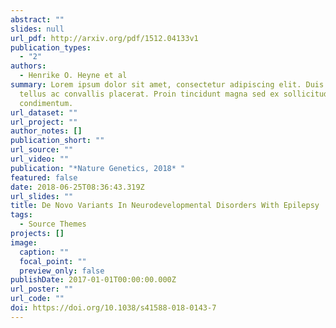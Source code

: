 ```yaml
---
abstract: ""
slides: null
url_pdf: http://arxiv.org/pdf/1512.04133v1
publication_types:
  - "2"
authors:
  - Henrike O. Heyne et al
summary: Lorem ipsum dolor sit amet, consectetur adipiscing elit. Duis posuere
  tellus ac convallis placerat. Proin tincidunt magna sed ex sollicitudin
  condimentum.
url_dataset: ""
url_project: ""
author_notes: []
publication_short: ""
url_source: ""
url_video: ""
publication: "*Nature Genetics, 2018* "
featured: false
date: 2018-06-25T08:36:43.319Z
url_slides: ""
title: De Novo Variants In Neurodevelopmental Disorders With Epilepsy
tags:
  - Source Themes
projects: []
image:
  caption: ""
  focal_point: ""
  preview_only: false
publishDate: 2017-01-01T00:00:00.000Z
url_poster: ""
url_code: ""
doi: https://doi.org/10.1038/s41588-018-0143-7
---
```


